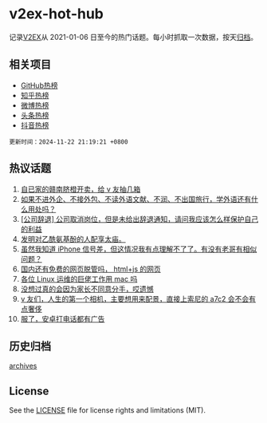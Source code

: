 # v2ex-hot-hub

 记录[V2EX](https://www.v2ex.com/)从 2021-01-06 日至今的热门话题。每小时抓取一次数据，按天[归档](archives)。
 
 ## 相关项目

- [GitHub热榜](https://github.com/lonnyzhang423/github-hot-hub)
- [知乎热榜](https://github.com/lonnyzhang423/zhihu-hot-hub)
- [微博热榜](https://github.com/lonnyzhang423/weibo-hot-hub)
- [头条热榜](https://github.com/lonnyzhang423/toutiao-hot-hub)
- [抖音热榜](https://github.com/lonnyzhang423/douyin-hot-hub)


 `更新时间：2024-11-22 21:19:21 +0800`

## 热议话题

1. [自已家的赣南脐橙开卖，给 v 友抽几箱](https://www.v2ex.com/t/1091646)
1. [如果不进外企、不接外包、不读外语文献、不润、不出国旅行，学外语还有什么用处吗？](https://www.v2ex.com/t/1091739)
1. [[公司辞退] 公司取消岗位，但是未给出辞退通知，请问我应该怎么样保护自己的利益](https://www.v2ex.com/t/1091696)
1. [发明对乙酰氨基酚的人配享太庙。](https://www.v2ex.com/t/1091662)
1. [虽然我知道 iPhone 信号差，但这情况我有点理解不了了。有没有老哥有相似问题？](https://www.v2ex.com/t/1091724)
1. [国内还有免费的网页脱管吗， html+js 的网页](https://www.v2ex.com/t/1091687)
1. [各位 Linux 运维的巨佬工作用 mac 吗](https://www.v2ex.com/t/1091670)
1. [没想过真的会因为家长不同意分手，哎遗憾](https://www.v2ex.com/t/1091701)
1. [v 友们，人生的第一个相机，主要想用来配景，直接上索尼的 a7c2 会不会有点奢侈](https://www.v2ex.com/t/1091664)
1. [服了，安卓打电话都有广告](https://www.v2ex.com/t/1091768)

## 历史归档

[archives](archives)

## License

See the [LICENSE](LICENSE) file for license rights and limitations (MIT).
